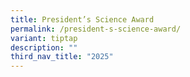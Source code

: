 ```yaml
---
title: President’s Science Award
permalink: /president-s-science-award/
variant: tiptap
description: ""
third_nav_title: "2025"
---
```

